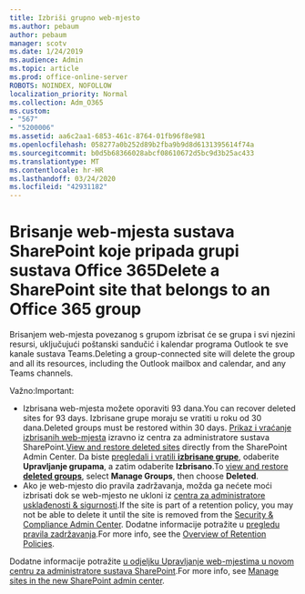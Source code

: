 ```yaml
---
title: Izbriši grupno web-mjesto
ms.author: pebaum
author: pebaum
manager: scotv
ms.date: 1/24/2019
ms.audience: Admin
ms.topic: article
ms.prod: office-online-server
ROBOTS: NOINDEX, NOFOLLOW
localization_priority: Normal
ms.collection: Adm_O365
ms.custom:
- "567"
- "5200006"
ms.assetid: aa6c2aa1-6853-461c-8764-01fb96f8e981
ms.openlocfilehash: 058277a0b252d89b2fba9b9d8d6131395614f74a
ms.sourcegitcommit: b0d5b68366028abcf08610672d5bc9d3b25ac433
ms.translationtype: MT
ms.contentlocale: hr-HR
ms.lasthandoff: 03/24/2020
ms.locfileid: "42931182"
---
```

# <a name="delete-a-sharepoint-site-that-belongs-to-an-office-365-group"></a><span data-ttu-id="01178-102">Brisanje web-mjesta sustava SharePoint koje pripada grupi sustava Office 365</span><span class="sxs-lookup"><span data-stu-id="01178-102">Delete a SharePoint site that belongs to an Office 365 group</span></span>

<span data-ttu-id="01178-103">Brisanjem web-mjesta povezanog s grupom izbrisat će se grupa i svi njezini resursi, uključujući poštanski sandučić i kalendar programa Outlook te sve kanale sustava Teams.</span><span class="sxs-lookup"><span data-stu-id="01178-103">Deleting a group-connected site will delete the group and all its resources, including the Outlook mailbox and calendar, and any Teams channels.</span></span>
  
<span data-ttu-id="01178-104">Važno:</span><span class="sxs-lookup"><span data-stu-id="01178-104">Important:</span></span>

- <span data-ttu-id="01178-105">Izbrisana web-mjesta možete oporaviti 93 dana.</span><span class="sxs-lookup"><span data-stu-id="01178-105">You can recover deleted sites for 93 days.</span></span> <span data-ttu-id="01178-106">Izbrisane grupe moraju se vratiti u roku od 30 dana.</span><span class="sxs-lookup"><span data-stu-id="01178-106">Deleted groups must be restored within 30 days.</span></span> <span data-ttu-id="01178-107">[Prikaz i vraćanje izbrisanih web-mjesta](https://admin.microsoft.com/sharepoint?page=recyclebin&modern=true) izravno iz centra za administratore sustava SharePoint.</span><span class="sxs-lookup"><span data-stu-id="01178-107">[View and restore deleted sites](https://admin.microsoft.com/sharepoint?page=recyclebin&modern=true) directly from the SharePoint Admin Center.</span></span> <span data-ttu-id="01178-108">Da biste [pregledali i vratili **izbrisane grupe**](https://outlook.office.com/people/group/deleted), odaberite **Upravljanje grupama**, a zatim odaberite **Izbrisano**.</span><span class="sxs-lookup"><span data-stu-id="01178-108">To [view and restore **deleted groups**](https://outlook.office.com/people/group/deleted), select **Manage Groups**, then choose **Deleted**.</span></span>
- <span data-ttu-id="01178-109">Ako je web-mjesto dio pravila zadržavanja, možda ga nećete moći izbrisati dok se web-mjesto ne ukloni iz [centra za administratore usklađenosti & sigurnosti](https://protection.office.com/?rfr=AdminCenter#/retention).</span><span class="sxs-lookup"><span data-stu-id="01178-109">If the site is part of a retention policy, you may not be able to delete it until the site is removed from the [Security & Compliance Admin Center](https://protection.office.com/?rfr=AdminCenter#/retention).</span></span> <span data-ttu-id="01178-110">Dodatne informacije potražite u [pregledu pravila zadržavanja](https://docs.microsoft.com/office365/securitycompliance/retention-policies#content-in-onedrive-accounts-and-sharepoint-sites).</span><span class="sxs-lookup"><span data-stu-id="01178-110">For more info, see the [Overview of Retention Policies](https://docs.microsoft.com/office365/securitycompliance/retention-policies#content-in-onedrive-accounts-and-sharepoint-sites).</span></span>
  
<span data-ttu-id="01178-111">Dodatne informacije potražite [u odjeljku Upravljanje web-mjestima u novom centru za administratore sustava SharePoint](https://docs.microsoft.com/sharepoint/manage-sites-in-new-admin-center).</span><span class="sxs-lookup"><span data-stu-id="01178-111">For more info, see [Manage sites in the new SharePoint admin center](https://docs.microsoft.com/sharepoint/manage-sites-in-new-admin-center).</span></span>
